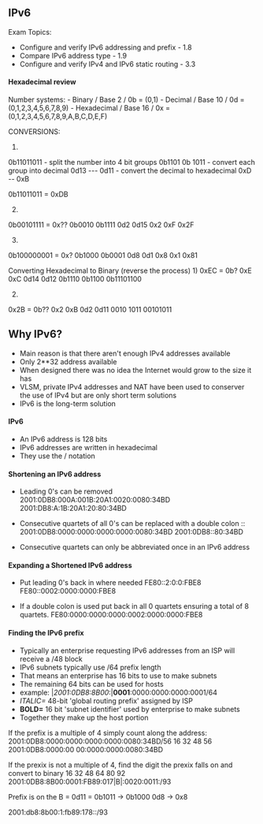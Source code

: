 ## IPv6

Exam Topics:
- Configure and verify IPv6 addressing and prefix - 1.8
- Compare IPv6 address type - 1.9
- Configure and verify IPv4 and IPv6 static routing - 3.3

#### Hexadecimal review

Number systems:
    - Binary / Base 2 / 0b = (0,1)
    - Decimal / Base 10 / 0d = (0,1,2,3,4,5,6,7,8,9)
    - Hexadecimal / Base 16 / 0x = (0,1,2,3,4,5,6,7,8,9,A,B,C,D,E,F)

CONVERSIONS: 

1)
0b11011011 - split the number into 4 bit groups
0b1101  0b 1011 - convert each group into decimal
0d13 --- 0d11  - convert the decimal to hexadecimal
0xD -- 0xB

0b11011011 = 0xDB

2)
0b00101111 = 0x??
0b0010  0b1111
0d2     0d15
0x2     0xF
0x2F

3)
0b100000001 = 0x?
0b1000  0b0001
0d8     0d1
0x8     0x1
0x81

Converting Hexadecimal to Binary (reverse the process)
1)
0xEC = 0b?
0xE  0xC
0d14  0d12
0b1110  0b1100
0b11101100 

2)
0x2B = 0b??
0x2    0xB
0d2    0d11
0010   1011
00101011

## Why IPv6?
- Main reason is that there aren't enough IPv4 addresses available
- Only 2**32 address available
- When designed there was no idea the Internet would grow to the size it has
- VLSM, private IPv4 addresses and NAT have been used to conserver the use of IPv4 but are only short term solutions
- IPv6 is the long-term solution

#### IPv6 

* An IPv6 address is 128 bits
* IPv6 addresses are written in hexadecimal
* They use the / notation

#### Shortening an IPv6 address

- Leading 0's can be removed
2001:0DB8:000A:001B:20A1:0020:0080:34BD
2001:DB8:A:1B:20A1:20:80:34BD

- Consecutive quartets of all 0's can be replaced with a double colon ::
2001:0DB8:0000:0000:0000:0000:0080:34BD
2001:0DB8::80:34BD

- Consecutive quartets can only be abbreviated once in an IPv6 address

#### Expanding a Shortened IPv6 address

- Put leading 0's back in where needed
    FE80::2:0:0:FBE8
    FE80::0002:0000:0000:FBE8

- If a double colon is used put back in all 0 quartets ensuring a total of 8 quartets.
    FE80:0000:0000:0000:0002:0000:0000:FBE8


#### Finding the IPv6 prefix

* Typically an enterprise requesting IPv6 addresses from an ISP will receive a /48 block
* IPv6 subnets typically use /64 prefix length
* That means an enterprise has 16 bits to use to make subnets
* The remaining 64 bits can be used for hosts
* example: |*2001:0DB8:8B00*:|**0001**:0000:0000:0000:0001/64
* *ITALIC=* 48-bit 'global routing prefix' assigned by ISP
* **BOLD=** 16 bit 'subnet identifier' used by enterprise to make subnets
* Together they make up the host portion

If the prefix is a multiple of 4 simply count along the address:
2001:0DB8:0000:0000:0000:0000:0080:34BD/56
  16   32   48 56
2001:0DB8:0000:00 00:0000:0000:0080:34BD 

If the prexix is not a multiple of 4, find the digit the prexix falls on and convert to binary
  16   32   48   64   80  92
2001:0DB8:8B00:0001:FB89:017|B|:0020:0011:/93

Prefix is on the B = 0d11 = 0b1011 -> 0b1000 0d8 -> 0x8

2001:db8:8b00:1:fb89:178::/93




































